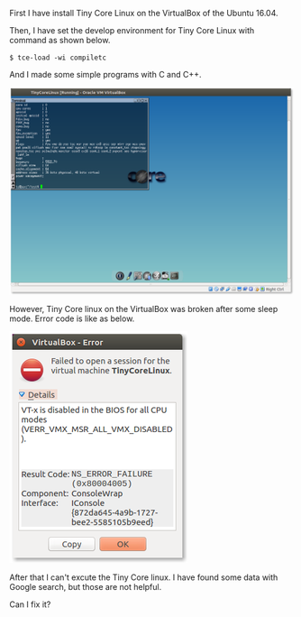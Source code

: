 First I have install Tiny Core Linux on the VirtualBox of the Ubuntu 16.04.

Then, I have set the develop environment for Tiny Core Linux with command as shown below. 

```
$ tce-load -wi compiletc 
```

And I made some simple programs with C and C++.

![](../../assets/TinyCore/gcc-on-tiny-core-linux.png)

However, Tiny Core linux on the VirtualBox was broken after some sleep mode. Error code is like as below. 

![](../../assets/TinyCore/virtualbox.png)

After that I can't excute the Tiny Core linux. I have found some data with Google search, but those are not helpful. 

Can I fix it?


